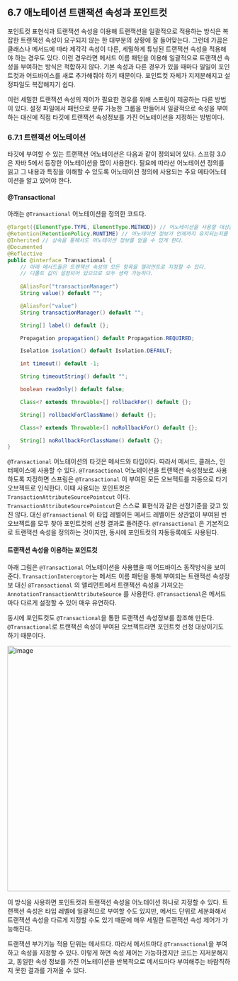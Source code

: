 ## 6.7 애노테이션 트랜잭션 속성과 포인트컷

포인트컷 표현식과 트랜잭션 속성을 이용해 트랜잭션을 일괄적으로 적용하는 방식은 복잡한 트랜잭션 속성이 요구되지 않는 한 대부분의 상황에 잘 들어맞는다. 그런데 가끔은 클래스나 메서드에 따라 제각각 속성이 다른, 세밀하게 튜닝된 트랜잭션 속성을 적용해야 하는 경우도 있다. 이런 경우라면 메서드 이름 패턴을 이용해 일괄적으로 트랜잭션 속성을 부여하는 방식은 적합하지 않다. 기본 속성과 다른 경우가 있을 때마다 일일이 포인트컷과 어드바이스를 새로 추가해줘야 하기 때문이다. 포인트컷 자체가 지저분해지고 설정파일도 복잡해지기 쉽다.

이런 세밀한 트랜잭션 속성의 제어가 필요한 경우를 위해 스프링이 제공하는 다른 방법이 있다. 설정 파일에서 패턴으로 분류 가능한 그룹을 만들어서 일괄적으로 속성을 부여하는 대신에 직접 타깃에 트랜잭션 속성정보를 가진 어노테이션을 지정하는 방법이다.

### 6.7.1 트랜잭션 어노테이션

타깃에 부여할 수 있는 트랜잭션 어노테이션은 다음과 같이 정의되어 있다. 스프링 3.0은 자바 5에서 등장한 어노테이션을 많이 사용한다. 필요에 따라선 어노테이션 정의를 읽고 그 내용과 특징을 이해할 수 있도록 어노테이션 정의에 사용되는 주요 메타어노테이션을 알고 있어야 한다.

#### @Transactional

아래는 `@Transactional` 어노테이션을 정의한 코드다.

```java
@Target({ElementType.TYPE, ElementType.METHOD}) // 어노테이션을 사용할 대상을 지정. 여기선 '메서드와 타입(클래스, 인터페이스)' 처럼 한 개 이상의 대을 지정할 수 있다.
@Retention(RetentionPolicy.RUNTIME) // 어노테이션 정보가 언제까지 유지되는지를 지정. 이렇게 설정하면 런타임 때도 어노테이션 정보를 리플렉션을 통해 얻을 수 있다.
@Inherited // 상속을 통해서도 어노테이션 정보를 얻을 수 있게 한다.
@Documented
@Reflective
public @interface Transactional {
    // 아래 메서드들은 트랜잭션 속성의 모든 항목을 엘리먼트로 지정할 수 있다.
    // 디폴트 값이 설정되어 있으므로 모두 생략 가능하다.
    
    @AliasFor("transactionManager")
    String value() default "";

    @AliasFor("value")
    String transactionManager() default "";

    String[] label() default {};

    Propagation propagation() default Propagation.REQUIRED;

    Isolation isolation() default Isolation.DEFAULT;

    int timeout() default -1;

    String timeoutString() default "";

    boolean readOnly() default false;

    Class<? extends Throwable>[] rollbackFor() default {};

    String[] rollbackForClassName() default {};

    Class<? extends Throwable>[] noRollbackFor() default {};

    String[] noRollbackForClassName() default {};
}
```

`@Transactional` 어노테이션의 타깃은 메서드와 타입이다. 따라서 메서드, 클래스, 인터페이스에 사용할 수 있다. `@Transactional` 어노테이션을 트랜잭션 속성정보로 사용하도록 지정하면 스프링은 `@Transactional` 이 부여된 모든 오브젝트를 자동으로 타기 오브젝트로 인식한다. 이때 사용되는 포인트컷은 `TransactionAttributeSourcePointcut` 이다. `TransactionAttributeSourcePointcut`은 스스로 표현식과 같은 선정기준을 갖고 있진 않다. 대신 `@Transactional` 이 타입 레벨이든 메서드 레벨이든 상관없이 부여된 빈 오브젝트를 모두 찾아 포인트컷의 선정 결과로 돌려준다. `@Transactional` 은 기본적으로 트랜잭션 속성을 정의하는 것이지만, 동시에 포인트컷의 자동등록에도 사용된다.

#### 트랜잭션 속성을 이용하는 포인트컷

아래 그림은 `@Transactional` 어노테이션을 사용했을 때 어드바이스 동작방식을 보여준다. `TransactionInterceptor`는 메서드 이름 패턴을 통해 부여되는 트랜잭션 속성정보 대신 `@Transactional` 의 앨리먼트에서 트랜잭션 속성을 가져오는 `AnnotationTransactionAttributeSource` 를 사용한다. `@Transactional`은 메서드마다 다르게 설정할 수 있어 매우 유연하다.

동시에 포인트컷도 `@Transactional`을 통한 트랜잭션 속성정보를 참조해 만든다. `@Transactional`로 트랜잭션 속성이 부여된 오브젝트라면 포인트컷 선정 대상이기도 하기 때문이다.

<img width="554" alt="image" src="https://github.com/user-attachments/assets/facb9323-f0bb-4c7f-a415-ce2d009ef317">

이 방식을 사용하면 포인트컷과 트랜잭션 속성을 어노테이션 하나로 지정할 수 있다. 트랜잭션 속성은 타입 레벨에 일괄적으로 부여할 수도 있지만, 메서드 단위로 세분화해서 트랜잭션 속성을 다르게 지정할 수도 있기 때문에 매우 세밀한 트랜잭션 속성 제어가 가능해진다.

트랜잭션 부가기능 적용 단위는 메서드다. 따라서 메서드마다 `@Transactional`을 부여하고 속성을 지정할 수 있다. 이렇게 하면 속성 제어는 가능하겠지만 코드는 지저분해지고, 동일한 속성 정보를 가진 어노테이션을 반복적으로 메서드마다 부여해주는 바람직하지 못한 결과를 가져올 수 있다.